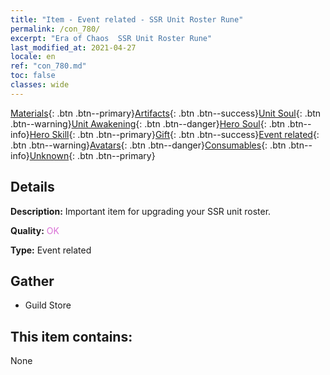 ```yaml
---
title: "Item - Event related - SSR Unit Roster Rune"
permalink: /con_780/
excerpt: "Era of Chaos  SSR Unit Roster Rune"
last_modified_at: 2021-04-27
locale: en
ref: "con_780.md"
toc: false
classes: wide
---
```

 [Materials](/Items/){: .btn .btn--primary}[Artifacts](/Items/Artifacts/){: .btn .btn--success}[Unit Soul](/Items/UnitSoul/){: .btn .btn--warning}[Unit Awakening](/Items/UnitAwakening/){: .btn .btn--danger}[Hero Soul](/Items/HeroSoul/){: .btn .btn--info}[Hero Skill](/Items/HeroSkill/){: .btn .btn--primary}[Gift](/Items/Gift/){: .btn .btn--success}[Event related](/Items/Events/){: .btn .btn--warning}[Avatars](/Items/Avatars/){: .btn .btn--danger}[Consumables](/Items/Consumables/){: .btn .btn--info}[Unknown](/Items/Unknown/){: .btn .btn--primary}

## Details
 **Description:** Important item for upgrading your SSR unit roster.

 **Quality:** <span style="color: #DA70D6">OK</span>

 **Type:** Event related

## Gather

*    Guild Store 

## This item contains:

  None

